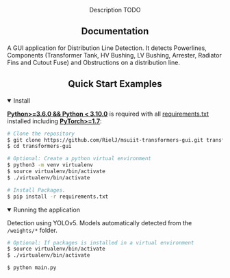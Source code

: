 <div align="center">

<p>
Description TODO
</p>

</div>

## <div align="center">Documentation</div>

A GUI application for Distribution Line Detection. It detects Powerlines, Components (Transformer Tank, HV Bushing, LV Bushing, Arrester, Radiator Fins and Cutout Fuse) and Obstructions on a distribution line.

## <div align="center">Quick Start Examples</div>

<details open>
<summary>Install</summary>

[**Python>=3.6.0 && Python < 3.10.0**](https://www.python.org/) is required with all
[requirements.txt](https://github.com/RielJ/msuiit-transformers-gui/blob/master/requirements.txt) installed including
[**PyTorch>=1.7**](https://pytorch.org/get-started/locally/):

```bash
# Clone the repository
$ git clone https://github.com/RielJ/msuiit-transformers-gui.git transformers-gui
$ cd transformers-gui

# Optional: Create a python virtual environment
$ python3 -m venv virtualenv
$ source virtualenv/bin/activate
$ ./virtualenv/bin/activate

# Install Packages.
$ pip install -r requirements.txt
```

</details>

<details open>
<summary>Running the application</summary>

Detection using YOLOv5. Models automatically detected from the `/weights/*` folder.

```bash
# Optional: If packages is installed in a virtual environment
$ source virtualenv/bin/activate
$ ./virtualenv/bin/activate

$ python main.py
```

</details>
